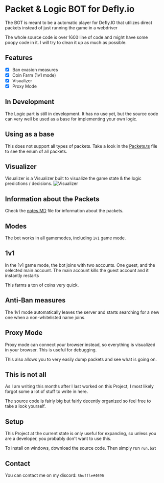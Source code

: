 # Packet & Logic BOT for Defly.io

The BOT is meant to be a automatic player for Defly.IO that utilizes direct packets instead of just running the game in a webdriver

The whole source code is over 1600 line of code and might have some poopy code in it. I will try to clean it up as much as possible.

## Features

- [x] Ban evasion measures
- [x] Coin Farm (1v1 mode)
- [x] Visualizer
- [x] Proxy Mode

## In Development

The Logic part is still in development. It has no use yet, but the source code can very well be used as a base for implementing your own logic.

## Using as a base

This does not support all types of packets. Take a look in the [Packets.ts](src\enums\Packets.ts) file to see the enum of all packets.

## Visualizer

Visualizer is a Visualizer built to visualize the game state & the logic predictions / decisions.
![Visualizer](https://i.imgur.com/FSgNLV2.png)

## Information about the Packets

Check the [notes.MD](notes.MD) file for information about the packets.

## Modes

The bot works in all gamemodes, including `1v1` game mode.

## 1v1

In the 1v1 game mode, the bot joins with two accounts. One guest, and the selected main account. The main account kills the guest account and it instantly restarts

This farms a ton of coins very quick.

## Anti-Ban measures

The 1v1 mode automatically leaves the server and starts searching for a new one when a non-whitelisted name joins.

## Proxy Mode

Proxy mode can connect your browser instead, so everything is visualized in your browser. This is useful for debugging.

This also allows you to very easily dump packets and see what is going on.


## This is not all
As I am writing this months after I last worked on this Project, I most likely forgot some a lot of stuff to write in here. 

The source code is fairly big but fairly decently organized so feel free to take a look yourself. 

## Setup
This Project at the current state is only useful for expanding, so unless you are a developer, you probably don't want to use this.

To install on windows, download the source code. Then simply run `run.bat` 



## Contact
You can contact me on my discord: `Shuffle#4696` 